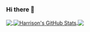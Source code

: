 ### Hi there 👋

<a href="https://github.com/Nano112/Nano112">
  <img align="center" src="https://github-readme-stats.vercel.app/api/top-langs/?username=Nano112&hide=java,html,tex&title_color=ffffff&text_color=c9cacc&icon_color=2bbc8a&bg_color=1d1f21&langs_count=3" />
</a>
<a href="https://github.com/Nano112/Nano112">
  <img align="center" src="https://github-readme-stats.vercel.app/api?username=Nano112&show_icons=true&line_height=27&count_private=true&title_color=ffffff&text_color=c9cacc&icon_color=2bbc8a&bg_color=1d1f21" alt="Harrison's GitHub Stats" />
</a>

<a href="https://github.com/Nano112/python-project-blueprint">
  <img align="center" src="https://github-readme-stats.vercel.app/api/pin/?username=Nano112&repo=python-project-blueprint&title_color=ffffff&text_color=c9cacc&icon_color=2bbc8a&bg_color=1d1f21" />
</a>
<!--
**Nano112/Nano112** is a ✨ _special_ ✨ repository because its `README.md` (this file) appears on your GitHub profile.

Here are some ideas to get you started:

- 🔭 I’m currently working on ...
- 🌱 I’m currently learning ...
- 👯 I’m looking to collaborate on ...
- 🤔 I’m looking for help with ...
- 💬 Ask me about ...
- 📫 How to reach me: ...
- 😄 Pronouns: ...
- ⚡ Fun fact: ...
-->
